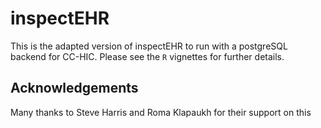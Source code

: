 # inspectEHR

This is the adapted version of inspectEHR to run with a postgreSQL backend for CC-HIC. Please see the `R` vignettes for further details.

## Acknowledgements
Many thanks to Steve Harris and Roma Klapaukh for their support on this